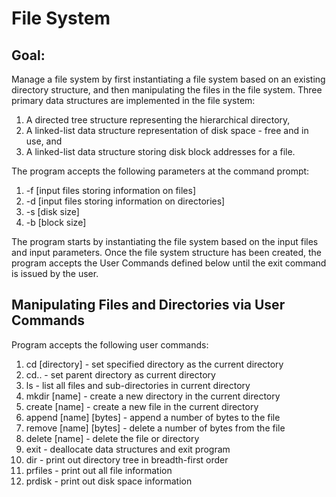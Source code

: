 # File System

## Goal: 
Manage a file system by first instantiating a file system based on an existing directory structure, and then manipulating the files in the file system. Three primary data structures are implemented in the file system:
1. A directed tree structure representing the hierarchical directory,
2. A linked-list data structure representation of disk space - free and in use, and
3. A linked-list data structure storing disk block addresses for a file.

The program accepts the following parameters at the command prompt:
1. -f [input files storing information on files]
2. -d [input files storing information on directories]
3. -s [disk size]
4. -b [block size]

The program starts by instantiating the file system based on the input files and input
parameters. Once the file system structure has been created, the program accepts the User
Commands defined below until the exit command is issued by the user.

## Manipulating Files and Directories via User Commands

Program accepts the following user commands:
1. cd [directory] - set specified directory as the current directory
2. cd.. - set parent directory as current directory
3. ls - list all files and sub-directories in current directory
4. mkdir [name] - create a new directory in the current directory
5. create [name] - create a new file in the current directory
6. append [name] [bytes] - append a number of bytes to the file
7. remove [name] [bytes] - delete a number of bytes from the file
8. delete [name] - delete the file or directory
9. exit - deallocate data structures and exit program
10. dir - print out directory tree in breadth-first order
11. prfiles - print out all file information
12. prdisk - print out disk space information
